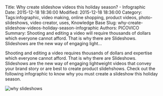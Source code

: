 Title: Why create slideshow videos this holiday season? - Infographic  
Date: 2015-12-18 18:36:00
Modified: 2015-12-18 18:36:00
Category: 
Tags:infographic, video making, online shopping, product videos, photo-slideshows, video creator, uses, Knowledge Base
Slug: why-create-slideshow-videos-holiday-season-infographic
Authors: PICOVICO
Summary: Shooting and editing a video will require thousands of dollars which everyone cannot afford. That is why there are Slideshows. Slideshows are the new way of engaging light...

Shooting and editing a video requires thousands of dollars and expertise which everyone cannot afford. That is why there are Slideshows. Slideshows are the new way of engaging lightweight videos that convey your brand story or are best to create product slidehshows. Check out the following infographic to know why you must create a slideshow this holiday season.

![why slideshows](https://www.dropbox.com/s/ymh5dslabtniwtp/infographic%202-02.png?dl=1)

